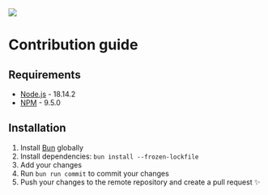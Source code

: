 <img src="https://res.cloudinary.com/da0ggymug/image/upload/v1695653317/logo_full.25.svg">

# Contribution guide

## Requirements

- [Node.js](https://nodejs.org/en/) - 18.14.2
- [NPM](https://www.npmjs.com/) - 9.5.0

## Installation

1. Install [Bun](https://bun.sh/docs/installation) globally
2. Install dependencies: `bun install --frozen-lockfile`
3. Add your changes
4. Run `bun run commit` to commit your changes
5. Push your changes to the remote repository and create a pull request ✨

